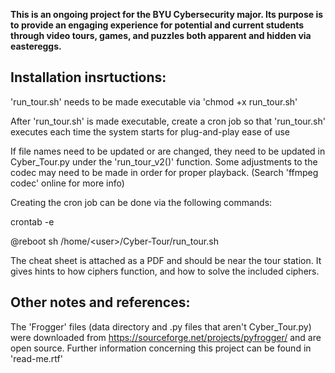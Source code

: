<strong>This is an ongoing project for the BYU Cybersecurity major.
Its purpose is to provide an engaging experience for potential  and
current students through video tours, games, and puzzles both apparent
and hidden via eastereggs.</strong>

<h2>Installation insrtuctions:</h2>

'run_tour.sh' needs to be made executable via 'chmod +x run_tour.sh'
 
After 'run_tour.sh' is made executable, create a cron job so that
'run_tour.sh' executes each time the system starts for plug-and-play
ease of use

If file names need to be updated or are changed, they need to be
updated in Cyber_Tour.py under the 'run_tour_v2()' function. Some
adjustments to the codec may need to be made in order for proper
playback. (Search 'ffmpeg codec' online for more info)

Creating the cron job can be done via the following commands:

crontab -e

@reboot sh /home/\<user\>/Cyber-Tour/run_tour.sh


The cheat sheet is attached as a PDF and should be near the tour station.
It gives hints to how ciphers function, and how to solve the included ciphers.

<h2>Other notes and references:</h2>

The 'Frogger' files (data directory and .py files that aren't Cyber_Tour.py)
were downloaded from https://sourceforge.net/projects/pyfrogger/ and are open source.
Further information concerning this project can be found in 'read-me.rtf'
